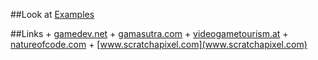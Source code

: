 ##Look at [Examples](https://github.com/danielscherzer/Framework/tree/master/CG/Examples)

##Links
	+ [gamedev.net](www.gamedev.net)
	+ [gamasutra.com](www.gamasutra.com)
	+ [videogametourism.at](videogametourism.at)
	+ [natureofcode.com](natureofcode.com)
	+ [www.scratchapixel.com](www.scratchapixel.com)

